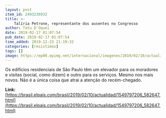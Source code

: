 ```yaml
---
layout: post
item_id: 2493236932
title: >-
    Talíria Petrone, representante dos ausentes no Congresso
author: Tatu D'Oquei
date: 2019-02-17 01:07:54
pub_date: 2019-02-17 01:07:54
time_added: 2019-12-23 21:19:32
categories: [resistimos]
tags: []
image: https://ep00.epimg.net/internacional/imagenes/2019/02/10/actualidad/1549797206_582647_1549833929_rrss_normal.jpg
---
```


Os edifícios residenciais de São Paulo têm um elevador para os moradores e visitas (social, como dizem) e outro para os serviços. Mesmo nos mais novos. Não é a única coisa que atrai a atenção do recém-chegado.

**Link:** [https://brasil.elpais.com/brasil/2019/02/10/actualidad/1549797206_582647.html](https://brasil.elpais.com/brasil/2019/02/10/actualidad/1549797206_582647.html)

